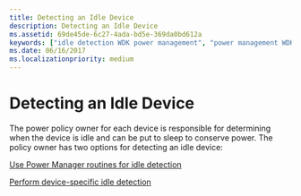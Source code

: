 ```yaml
---
title: Detecting an Idle Device
description: Detecting an Idle Device
ms.assetid: 69de45de-6c27-4ada-bd5e-369da0bd612a
keywords: ["idle detection WDK power management", "power management WDK kernel , idle detection", "conserving power WDK kernel", "sleep power management WDK kernel", "asleep devices WDK power management", "detecting idle devices"]
ms.date: 06/16/2017
ms.localizationpriority: medium
---
```


# Detecting an Idle Device





The power policy owner for each device is responsible for determining when the device is idle and can be put to sleep to conserve power. The policy owner has two options for detecting an idle device:

[Use Power Manager routines for idle detection](using-power-manager-routines-for-idle-detection.md)

[Perform device-specific idle detection](performing-device-specific-idle-detection.md)

 

 





